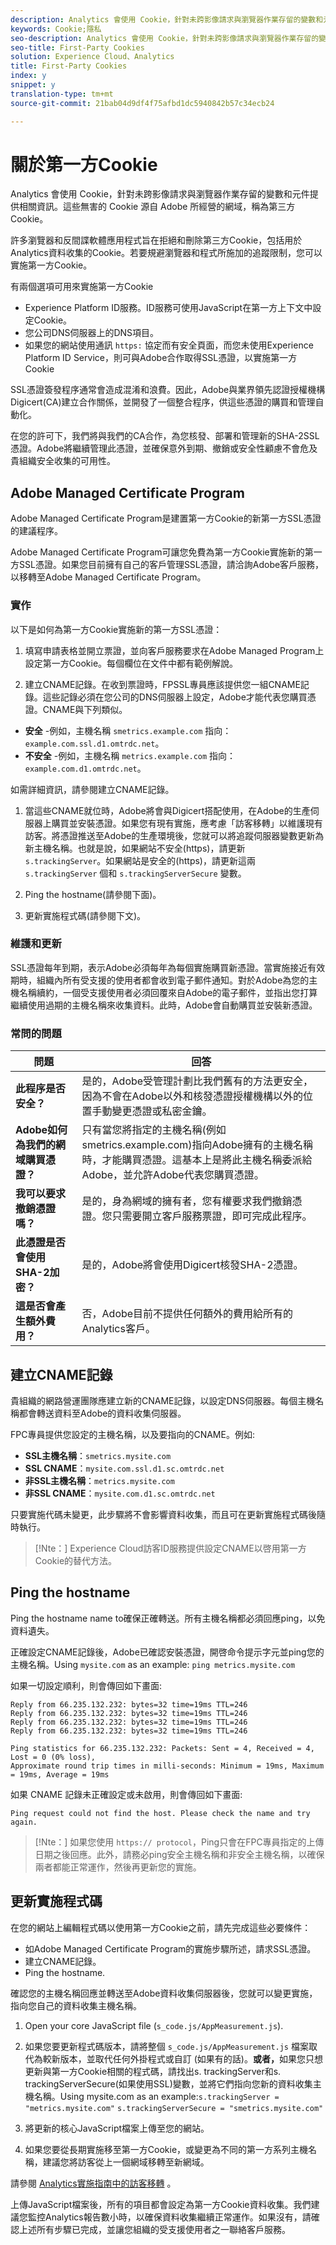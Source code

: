 ```yaml
---
description: Analytics 會使用 Cookie，針對未跨影像請求與瀏覽器作業存留的變數和元件提供相關資訊。
keywords: Cookie;隱私
seo-description: Analytics 會使用 Cookie，針對未跨影像請求與瀏覽器作業存留的變數和元件提供相關資訊。
seo-title: First-Party Cookies
solution: Experience Cloud、Analytics
title: First-Party Cookies
index: y
snippet: y
translation-type: tm+mt
source-git-commit: 21bab04d9df4f75afbd1dc5940842b57c34ecb24

---
```



# 關於第一方Cookie

Analytics 會使用 Cookie，針對未跨影像請求與瀏覽器作業存留的變數和元件提供相關資訊。這些無害的 Cookie 源自 Adobe 所經營的網域，稱為第三方 Cookie。

許多瀏覽器和反間諜軟體應用程式旨在拒絕和刪除第三方Cookie，包括用於Analytics資料收集的Cookie。若要規避瀏覽器和程式所施加的追蹤限制，您可以實施第一方Cookie。

有兩個選項可用來實施第一方Cookie

* Experience Platform ID服務。ID服務可使用JavaScript在第一方上下文中設定Cookie。
* 您公司DNS伺服器上的DNS項目。
* 如果您的網站使用通訊 `https:` 協定而有安全頁面，而您未使用Experience Platform ID Service，則可與Adobe合作取得SSL憑證，以實施第一方Cookie

SSL憑證簽發程序通常會造成混淆和浪費。因此，Adobe與業界領先認證授權機構Digicert(CA)建立合作關係，並開發了一個整合程序，供這些憑證的購買和管理自動化。

在您的許可下，我們將與我們的CA合作，為您核發、部署和管理新的SHA-2SSL憑證。Adobe將繼續管理此憑證，並確保意外到期、撤銷或安全性顧慮不會危及貴組織安全收集的可用性。

## Adobe Managed Certificate Program

Adobe Managed Certificate Program是建置第一方Cookie的新第一方SSL憑證的建議程序。

Adobe Managed Certificate Program可讓您免費為第一方Cookie實施新的第一方SSL憑證。如果您目前擁有自己的客戶管理SSL憑證，請洽詢Adobe客戶服務，以移轉至Adobe Managed Certificate Program。

### 實作

以下是如何為第一方Cookie實施新的第一方SSL憑證：

1. 填寫申請表格並開立票證，並向客戶服務要求在Adobe Managed Program上設定第一方Cookie。每個欄位在文件中都有範例解說。

1. 建立CNAME記錄。在收到票證時，FPSSL專員應該提供您一組CNAME記錄。這些記錄必須在您公司的DNS伺服器上設定，Adobe才能代表您購買憑證。CNAME與下列類似。

* **安全** -例如，主機名稱 `smetrics.example.com` 指向： `example.com.ssl.d1.omtrdc.net`。
* **不安全** -例如，主機名稱 `metrics.example.com` 指向： `example.com.d1.omtrdc.net`。

如需詳細資訊，請參閱建立CNAME記錄。

1. 當這些CNAME就位時，Adobe將會與Digicert搭配使用，在Adobe的生產伺服器上購買並安裝憑證。如果您有現有實施，應考慮「訪客移轉」以維護現有訪客。將憑證推送至Adobe的生產環境後，您就可以將追蹤伺服器變數更新為新主機名稱。也就是說，如果網站不安全(https)，請更新 `s.trackingServer`。如果網站是安全的(https)，請更新這兩 `s.trackingServer` 個和 `s.trackingServerSecure` 變數。

1. Ping the hostname(請參閱下面)。

1. 更新實施程式碼(請參閱下文)。

### 維護和更新

SSL憑證每年到期，表示Adobe必須每年為每個實施購買新憑證。當實施接近有效期時，組織內所有受支援的使用者都會收到電子郵件通知。對於Adobe為您的主機名稱續約，一個受支援使用者必須回覆來自Adobe的電子郵件，並指出您打算繼續使用過期的主機名稱來收集資料。此時，Adobe會自動購買並安裝新憑證。

### 常問的問題

| 問題 | 回答 |
|---|---|
| **此程序是否安全？** | 是的，Adobe受管理計劃比我們舊有的方法更安全，因為不會在Adobe以外和核發憑證授權機構以外的位置手動變更憑證或私密金鑰。 |
| **Adobe如何為我們的網域購買憑證？** | 只有當您將指定的主機名稱(例如smetrics.example.com)指向Adobe擁有的主機名稱時，才能購買憑證。這基本上是將此主機名稱委派給Adobe，並允許Adobe代表您購買憑證。 |
| **我可以要求撤銷憑證嗎？** | 是的，身為網域的擁有者，您有權要求我們撤銷憑證。您只需要開立客戶服務票證，即可完成此程序。 |
| **此憑證是否會使用SHA-2加密？** | 是的，Adobe將會使用Digicert核發SHA-2憑證。 |
| **這是否會產生額外費用？** | 否，Adobe目前不提供任何額外的費用給所有的Analytics客戶。 |

## 建立CNAME記錄

貴組織的網路營運團隊應建立新的CNAME記錄，以設定DNS伺服器。每個主機名稱都會轉送資料至Adobe的資料收集伺服器。

FPC專員提供您設定的主機名稱，以及要指向的CNAME。例如:

* **SSL主機名稱**：`smetrics.mysite.com`
* **SSL CNAME**：`mysite.com.ssl.d1.sc.omtrdc.net`
* **非SSL主機名稱**：`metrics.mysite.com`
* **非SSL CNAME**：`mysite.com.d1.sc.omtrdc.net`

只要實施代碼未變更，此步驟將不會影響資料收集，而且可在更新實施程式碼後隨時執行。

>[!Nte：] Experience Cloud訪客ID服務提供設定CNAME以啓用第一方Cookie的替代方法。

## Ping the hostname

Ping the hostname name to確保正確轉送。所有主機名稱都必須回應ping，以免資料遺失。

正確設定CNAME記錄後，Adobe已確認安裝憑證，開啓命令提示字元並ping您的主機名稱。Using `mysite.com` as an example: `ping metrics.mysite.com`

如果一切設定順利，則會傳回如下畫面:

```Pinging mysite.com.112.2o7.net [66.235.132.232] with 32 bytes of data:
Reply from 66.235.132.232: bytes=32 time=19ms TTL=246
Reply from 66.235.132.232: bytes=32 time=19ms TTL=246
Reply from 66.235.132.232: bytes=32 time=19ms TTL=246
Reply from 66.235.132.232: bytes=32 time=19ms TTL=246

Ping statistics for 66.235.132.232: Packets: Sent = 4, Received = 4, Lost = 0 (0% loss),
Approximate round trip times in milli-seconds: Minimum = 19ms, Maximum = 19ms, Average = 19ms
```

如果 CNAME 記錄未正確設定或未啟用，則會傳回如下畫面:

`Ping request could not find the host. Please check the name and try again.`

>[!Nte：] 如果您使用 `https:// protocol`，Ping只會在FPC專員指定的上傳日期之後回應。此外，請務必ping安全主機名稱和非安全主機名稱，以確保兩者都能正常運作，然後再更新您的實施。

## 更新實施程式碼

在您的網站上編輯程式碼以使用第一方Cookie之前，請先完成這些必要條件：

* 如Adobe Managed Certificate Program的實施步驟所述，請求SSL憑證。
* 建立CNAME記錄。
* Ping the hostname.

確認您的主機名稱回應並轉送至Adobe資料收集伺服器後，您就可以變更實施，指向您自己的資料收集主機名稱。

1. Open your core JavaScript file (`s_code.js/AppMeasurement.js`).
1. 如果您要更新程式碼版本，請將整個 `s_code.js/AppMeasurement.js` 檔案取代為較新版本，並取代任何外掛程式或自訂 (如果有的話)。**或者，**&#x200B;如果您只想更新與第一方Cookie相關的程式碼，請找出s. trackingServer和s. trackingServerSecure(如果使用SSL)變數，並將它們指向您新的資料收集主機名稱。Using mysite.com as an example:`s.trackingServer = "metrics.mysite.com"` `s.trackingServerSecure = "smetrics.mysite.com"`

1. 將更新的核心JavaScript檔案上傳至您的網站。
1. 如果您要從長期實施移至第一方Cookie，或變更為不同的第一方系列主機名稱，建議您將訪客從上一個網域移轉至新網域。

請參閱 [Analytics實施指南中的訪客移轉](https://docs.adobe.com/help/en/analytics/implementation/javascript-implementation/visitor-migration.html) 。

上傳JavaScript檔案後，所有的項目都會設定為第一方Cookie資料收集。我們建議您監控Analytics報告數小時，以確保資料收集繼續正常運作。如果沒有，請確認上述所有步驟已完成，並讓您組織的受支援使用者之一聯絡客戶服務。
